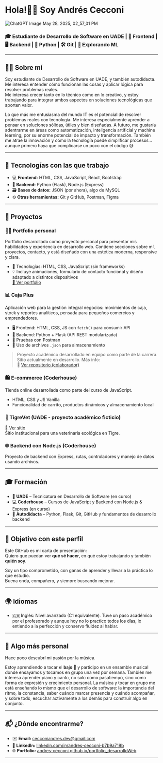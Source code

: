 # Hola!👋👋 Soy Andrés Cecconi

![ChatGPT Image May 28, 2025, 02_57_01 PM](https://github.com/user-attachments/assets/b796425a-c395-4d29-a0b7-f41346afd132)


### 🎓 Estudiante de Desarrollo de Software en UADE | 🎨 Frontend | 🖥️ Backend | 🐍 Python | 🛠️ Git | 🤖 Explorando ML

---

## 🧑‍💻 Sobre mí

Soy estudiante de Desarrollo de Software en UADE, y también autodidacta.  
Me interesa entender cómo funcionan las cosas y aplicar lógica para resolver problemas reales.  
Me interesa crecer tanto en lo técnico como en lo creativo, y estoy trabajando para integrar ambos aspectos en soluciones tecnológicas que aporten valor.

Lo que más me entusiasma del mundo IT es el potencial de resolver problemas reales con tecnología. Me interesa especialmente aprender a pensar en soluciones sólidas, útiles y bien diseñadas.
A futuro, me gustaría adentrarme en áreas como automatización, inteligencia artificial y machine learning, por su enorme potencial de impacto y transformación.
También me atrae la innovación y cómo la tecnología puede simplificar procesos… aunque primero haya que complicarse un poco con el código 😅

---

## 🧰 Tecnologías con las que trabajo

- 💻 **Frontend:** HTML, CSS, JavaScript, React, Bootstrap
- 🧪 **Backend:** Python (Flask), Node.js (Express)
- 🗃️ **Bases de datos:** JSON (por ahora), algo de MySQL
- ⚙️ **Otras herramientas:** Git y GitHub, Postman, Figma

---

## 🚀 Proyectos

### 👨‍💼 Portfolio personal
Portfolio desarrollado como proyecto personal para presentar mis habilidades y experiencia en desarrollo web. Contiene secciones sobre mí, proyectos, contacto, y está diseñado con una estética moderna, responsive y clara.  
- 🧰 Tecnologías: HTML, CSS, JavaScript (sin frameworks)  
- 💡 Incluye animaciones, formulario de contacto funcional y diseño adaptado a distintos dispositivos  
<a href="https://andres-cecconi.github.io/portfolio_desarrolloWeb/" target="_blank">🔗 Ver portfolio</a>

### 📊 Caja Plus
Aplicación web para la gestión integral negocios: movimientos de caja, stock y reportes analíticos, pensada para pequeños comercios y emprendedores.  
- 🖥️ Frontend: HTML, CSS, JS con `fetch()` para consumir API  
- 🔧 Backend: Python + Flask (API REST modularizada)  
- 🧪 Pruebas con Postman  
- 💾 Uso de archivos `.json` para almacenamiento  

> Proyecto académico desarrollado en equipo como parte de la carrera. Sitio actualmente en desarrollo. Más info:  
🔗 [Ver repositorio (colaborador)](https://github.com/arieljarovisky/proyectoProgramacion1)  

### 🛍️ E-commerce (Coderhouse)
Tienda online desarrollada como parte del curso de JavaScript.  
- HTML, CSS y JS Vanilla  
- Funcionalidad de carrito, productos dinámicos y almacenamiento local  

### 🐾 TigreVet (UADE - proyecto académico ficticio)  
<a href="https://andres-cecconi.github.io/tigreVet_desarrolloWeb/" target="_blank">🔗 Ver sitio</a>  
Sitio institucional para una veterinaria ecológica en Tigre.

### 🌐 Backend con Node.js (Coderhouse)  
Proyecto de backend con Express, rutas, controladores y manejo de datos usando archivos.  

---

## 🎓 Formación

- 🏫 **UADE** – Tecnicatura en Desarrollo de Software (en curso)  
- 💻 **Coderhouse** – Cursos de JavaScript y Backend con Node.js & Express (en curso)  
- 📖 **Autodidacta** – Python, Flask, Git, GitHub y fundamentos de desarrollo backend

---

## 🎯 Objetivo con este perfil

Este GitHub es mi carta de presentación:  
Quiero que puedan ver **qué sé hacer**, en qué estoy trabajando y también **quién soy**.

Soy un tipo comprometido, con ganas de aprender y llevar a la práctica lo que estudio.  
Buena onda, compañero, y siempre buscando mejorar.

---

## 🌍 Idiomas

- 🇬🇧 Inglés: Nivel avanzado (C1 equivalente). Tuve un paso académico por el profesorado y aunque hoy no lo practico todos los días, lo entiendo a la perfección y conservo fluidez al hablar.

---

## 🎵 Algo más personal

Hace poco descubrí mi pasión por la música.  

Estoy aprendiendo a tocar el **bajo 🎸** y participo en un ensamble musical donde ensayamos y tocamos en grupo una vez por semana. También me interesa aprender piano y canto, no solo como pasatiempo, sino como forma de expresión y crecimiento personal.
La música y tocar en grupo me está enseñando  lo mismo que el desarrollo de software: la importancia del ritmo, la constancia, saber cuándo marcar presencia y cuándo acompañar, y sobre todo, escuchar activamente a los demás para construir algo en conjunto. 

---

## 📬 ¿Dónde encontrarme?

- ✉️ **Email:** cecconiandres.dev@gmail.com
- 💼 **LinkedIn:** <a href="https://www.linkedin.com/in/andres-cecconi-b7b9a718b/" target="_blank">linkedin.com/in/andres-cecconi-b7b9a718b</a>
- 🌐 **Portfolio:** <a href="https://andres-cecconi.github.io/portfolio_desarrolloWeb/" target="_blank">andres-cecconi.github.io/portfolio_desarrolloWeb</a>

---
